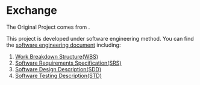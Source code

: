 # Exchange

The Original Project comes from []().

This project is developed under software engineering method.
You can find the [software engineering document](/tree/master/軟體工程文件) including:

1. [Work Breakdown Structure(WBS)]()
2. [Software Requirements Specification(SRS)](/blob/master/軟體工程文件/軟體開發文件規範-SRS-Exchange20170115.docx)
3. [Software Design Description(SDD)](/blob/master/軟體工程文件/軟體開發文件規範-SDD-Exchange20161216_7.docx)
4. [Software Testing Description(STD)](/blob/master/軟體工程文件/軟體開發文件規範STD_20170115.docx)